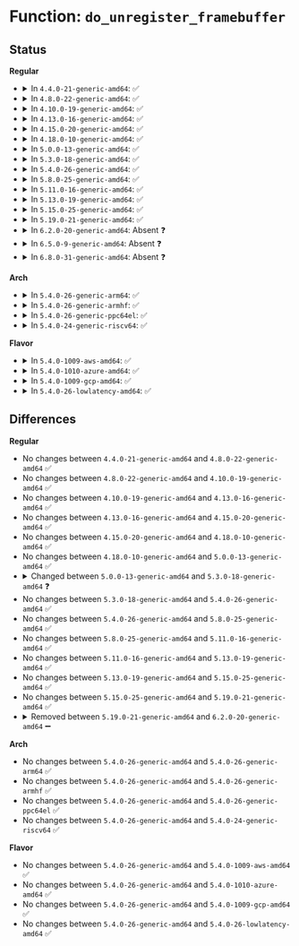 # Function: <code>do_unregister_framebuffer</code>

## Status
<b>Regular</b>
<ul>
<li>
<details>
<summary>In <code>4.4.0-21-generic-amd64</code>: ✅</summary>

```c
int do_unregister_framebuffer(struct fb_info * fb_info)
```

```json
{
  "name": "do_unregister_framebuffer",
  "collision_type": "Unique Static",
  "inline_type": "No",
  "funcs": [
    {
      "addr": 18446744071583488288,
      "name": "do_unregister_framebuffer",
      "external": false,
      "loc": "drivers/video/fbdev/core/fbmem.c:1690",
      "file": "drivers/video/fbdev/core/fbmem.c",
      "inline": "seen, unknown",
      "caller_inline": [],
      "caller_func": [
        "drivers/video/fbdev/core/fbmem.c:do_remove_conflicting_framebuffers",
        "drivers/video/fbdev/core/fbmem.c:unregister_framebuffer"
      ]
    }
  ],
  "symbols": [
    {
      "addr": 18446744071583488288,
      "name": "do_unregister_framebuffer",
      "section": ".text",
      "bind": "STB_LOCAL",
      "size": 326
    }
  ]
}
```
</details>
</li>
<li>
<details>
<summary>In <code>4.8.0-22-generic-amd64</code>: ✅</summary>

```c
int do_unregister_framebuffer(struct fb_info * fb_info)
```

```json
{
  "name": "do_unregister_framebuffer",
  "collision_type": "Unique Static",
  "inline_type": "No",
  "funcs": [
    {
      "addr": 18446744071583808592,
      "name": "do_unregister_framebuffer",
      "external": false,
      "loc": "drivers/video/fbdev/core/fbmem.c:1698",
      "file": "drivers/video/fbdev/core/fbmem.c",
      "inline": "seen, unknown",
      "caller_inline": [],
      "caller_func": [
        "drivers/video/fbdev/core/fbmem.c:unregister_framebuffer",
        "drivers/video/fbdev/core/fbmem.c:do_remove_conflicting_framebuffers"
      ]
    }
  ],
  "symbols": [
    {
      "addr": 18446744071583808592,
      "name": "do_unregister_framebuffer",
      "section": ".text",
      "bind": "STB_LOCAL",
      "size": 329
    }
  ]
}
```
</details>
</li>
<li>
<details>
<summary>In <code>4.10.0-19-generic-amd64</code>: ✅</summary>

```c
int do_unregister_framebuffer(struct fb_info * fb_info)
```

```json
{
  "name": "do_unregister_framebuffer",
  "collision_type": "Unique Static",
  "inline_type": "No",
  "funcs": [
    {
      "addr": 18446744071583947856,
      "name": "do_unregister_framebuffer",
      "external": false,
      "loc": "drivers/video/fbdev/core/fbmem.c:1698",
      "file": "drivers/video/fbdev/core/fbmem.c",
      "inline": "seen, unknown",
      "caller_inline": [],
      "caller_func": [
        "drivers/video/fbdev/core/fbmem.c:unregister_framebuffer",
        "drivers/video/fbdev/core/fbmem.c:do_remove_conflicting_framebuffers"
      ]
    }
  ],
  "symbols": [
    {
      "addr": 18446744071583947856,
      "name": "do_unregister_framebuffer",
      "section": ".text",
      "bind": "STB_LOCAL",
      "size": 329
    }
  ]
}
```
</details>
</li>
<li>
<details>
<summary>In <code>4.13.0-16-generic-amd64</code>: ✅</summary>

```c
int do_unregister_framebuffer(struct fb_info * fb_info)
```

```json
{
  "name": "do_unregister_framebuffer",
  "collision_type": "Unique Static",
  "inline_type": "No",
  "funcs": [
    {
      "addr": 18446744071583994384,
      "name": "do_unregister_framebuffer",
      "external": false,
      "loc": "drivers/video/fbdev/core/fbmem.c:1706",
      "file": "drivers/video/fbdev/core/fbmem.c",
      "inline": "seen, unknown",
      "caller_inline": [],
      "caller_func": [
        "drivers/video/fbdev/core/fbmem.c:unregister_framebuffer",
        "drivers/video/fbdev/core/fbmem.c:do_remove_conflicting_framebuffers"
      ]
    }
  ],
  "symbols": [
    {
      "addr": 18446744071583994384,
      "name": "do_unregister_framebuffer",
      "section": ".text",
      "bind": "STB_LOCAL",
      "size": 329
    }
  ]
}
```
</details>
</li>
<li>
<details>
<summary>In <code>4.15.0-20-generic-amd64</code>: ✅</summary>

```c
int do_unregister_framebuffer(struct fb_info * fb_info)
```

```json
{
  "name": "do_unregister_framebuffer",
  "collision_type": "Unique Static",
  "inline_type": "No",
  "funcs": [
    {
      "addr": 18446744071584210256,
      "name": "do_unregister_framebuffer",
      "external": false,
      "loc": "drivers/video/fbdev/core/fbmem.c:1719",
      "file": "drivers/video/fbdev/core/fbmem.c",
      "inline": "seen, unknown",
      "caller_inline": [],
      "caller_func": [
        "drivers/video/fbdev/core/fbmem.c:unregister_framebuffer",
        "drivers/video/fbdev/core/fbmem.c:do_remove_conflicting_framebuffers"
      ]
    }
  ],
  "symbols": [
    {
      "addr": 18446744071584210256,
      "name": "do_unregister_framebuffer",
      "section": ".text",
      "bind": "STB_LOCAL",
      "size": 329
    }
  ]
}
```
</details>
</li>
<li>
<details>
<summary>In <code>4.18.0-10-generic-amd64</code>: ✅</summary>

```c
int do_unregister_framebuffer(struct fb_info * fb_info)
```

```json
{
  "name": "do_unregister_framebuffer",
  "collision_type": "Unique Static",
  "inline_type": "No",
  "funcs": [
    {
      "addr": 18446744071584430672,
      "name": "do_unregister_framebuffer",
      "external": false,
      "loc": "drivers/video/fbdev/core/fbmem.c:1732",
      "file": "drivers/video/fbdev/core/fbmem.c",
      "inline": "seen, unknown",
      "caller_inline": [],
      "caller_func": [
        "drivers/video/fbdev/core/fbmem.c:unregister_framebuffer",
        "drivers/video/fbdev/core/fbmem.c:do_remove_conflicting_framebuffers"
      ]
    }
  ],
  "symbols": [
    {
      "addr": 18446744071584430672,
      "name": "do_unregister_framebuffer",
      "section": ".text",
      "bind": "STB_LOCAL",
      "size": 217
    }
  ]
}
```
</details>
</li>
<li>
<details>
<summary>In <code>5.0.0-13-generic-amd64</code>: ✅</summary>

```c
int do_unregister_framebuffer(struct fb_info * fb_info)
```

```json
{
  "name": "do_unregister_framebuffer",
  "collision_type": "Unique Static",
  "inline_type": "No",
  "funcs": [
    {
      "addr": 18446744071584526976,
      "name": "do_unregister_framebuffer",
      "external": false,
      "loc": "drivers/video/fbdev/core/fbmem.c:1769",
      "file": "drivers/video/fbdev/core/fbmem.c",
      "inline": "seen, unknown",
      "caller_inline": [],
      "caller_func": [
        "drivers/video/fbdev/core/fbmem.c:unregister_framebuffer",
        "drivers/video/fbdev/core/fbmem.c:do_remove_conflicting_framebuffers"
      ]
    }
  ],
  "symbols": [
    {
      "addr": 18446744071584526976,
      "name": "do_unregister_framebuffer",
      "section": ".text",
      "bind": "STB_LOCAL",
      "size": 217
    }
  ]
}
```
</details>
</li>
<li>
<details>
<summary>In <code>5.3.0-18-generic-amd64</code>: ✅</summary>

```c
void do_unregister_framebuffer(struct fb_info * fb_info)
```

```json
{
  "name": "do_unregister_framebuffer",
  "collision_type": "Unique Static",
  "inline_type": "No",
  "funcs": [
    {
      "addr": 18446744071584725008,
      "name": "do_unregister_framebuffer",
      "external": false,
      "loc": "drivers/video/fbdev/core/fbmem.c:1707",
      "file": "drivers/video/fbdev/core/fbmem.c",
      "inline": "seen, unknown",
      "caller_inline": [],
      "caller_func": [
        "drivers/video/fbdev/core/fbmem.c:unregister_framebuffer",
        "drivers/video/fbdev/core/fbmem.c:do_remove_conflicting_framebuffers"
      ]
    }
  ],
  "symbols": [
    {
      "addr": 18446744071584725008,
      "name": "do_unregister_framebuffer",
      "section": ".text",
      "bind": "STB_LOCAL",
      "size": 125
    }
  ]
}
```
</details>
</li>
<li>
<details>
<summary>In <code>5.4.0-26-generic-amd64</code>: ✅</summary>

```c
void do_unregister_framebuffer(struct fb_info * fb_info)
```

```json
{
  "name": "do_unregister_framebuffer",
  "collision_type": "Unique Static",
  "inline_type": "No",
  "funcs": [
    {
      "addr": 18446744071584861712,
      "name": "do_unregister_framebuffer",
      "external": false,
      "loc": "drivers/video/fbdev/core/fbmem.c:1697",
      "file": "drivers/video/fbdev/core/fbmem.c",
      "inline": "seen, unknown",
      "caller_inline": [],
      "caller_func": [
        "drivers/video/fbdev/core/fbmem.c:unregister_framebuffer",
        "drivers/video/fbdev/core/fbmem.c:do_remove_conflicting_framebuffers"
      ]
    }
  ],
  "symbols": [
    {
      "addr": 18446744071584861712,
      "name": "do_unregister_framebuffer",
      "section": ".text",
      "bind": "STB_LOCAL",
      "size": 125
    }
  ]
}
```
</details>
</li>
<li>
<details>
<summary>In <code>5.8.0-25-generic-amd64</code>: ✅</summary>

```c
void do_unregister_framebuffer(struct fb_info * fb_info)
```

```json
{
  "name": "do_unregister_framebuffer",
  "collision_type": "Unique Static",
  "inline_type": "No",
  "funcs": [
    {
      "addr": 18446744071585557472,
      "name": "do_unregister_framebuffer",
      "external": false,
      "loc": "drivers/video/fbdev/core/fbmem.c:1704",
      "file": "drivers/video/fbdev/core/fbmem.c",
      "inline": "seen, unknown",
      "caller_inline": [],
      "caller_func": [
        "drivers/video/fbdev/core/fbmem.c:unregister_framebuffer",
        "drivers/video/fbdev/core/fbmem.c:do_remove_conflicting_framebuffers"
      ]
    }
  ],
  "symbols": [
    {
      "addr": 18446744071585557472,
      "name": "do_unregister_framebuffer",
      "section": ".text",
      "bind": "STB_LOCAL",
      "size": 290
    }
  ]
}
```
</details>
</li>
<li>
<details>
<summary>In <code>5.11.0-16-generic-amd64</code>: ✅</summary>

```c
void do_unregister_framebuffer(struct fb_info * fb_info)
```

```json
{
  "name": "do_unregister_framebuffer",
  "collision_type": "Unique Static",
  "inline_type": "No",
  "funcs": [
    {
      "addr": 18446744071585691584,
      "name": "do_unregister_framebuffer",
      "external": false,
      "loc": "drivers/video/fbdev/core/fbmem.c:1697",
      "file": "drivers/video/fbdev/core/fbmem.c",
      "inline": "seen, unknown",
      "caller_inline": [],
      "caller_func": [
        "drivers/video/fbdev/core/fbmem.c:unregister_framebuffer",
        "drivers/video/fbdev/core/fbmem.c:do_remove_conflicting_framebuffers"
      ]
    }
  ],
  "symbols": [
    {
      "addr": 18446744071585691584,
      "name": "do_unregister_framebuffer",
      "section": ".text",
      "bind": "STB_LOCAL",
      "size": 290
    }
  ]
}
```
</details>
</li>
<li>
<details>
<summary>In <code>5.13.0-19-generic-amd64</code>: ✅</summary>

```c
void do_unregister_framebuffer(struct fb_info * fb_info)
```

```json
{
  "name": "do_unregister_framebuffer",
  "collision_type": "Unique Static",
  "inline_type": "No",
  "funcs": [
    {
      "addr": 18446744071585571888,
      "name": "do_unregister_framebuffer",
      "external": false,
      "loc": "drivers/video/fbdev/core/fbmem.c:1695",
      "file": "drivers/video/fbdev/core/fbmem.c",
      "inline": "seen, unknown",
      "caller_inline": [],
      "caller_func": [
        "drivers/video/fbdev/core/fbmem.c:unregister_framebuffer",
        "drivers/video/fbdev/core/fbmem.c:do_remove_conflicting_framebuffers"
      ]
    }
  ],
  "symbols": [
    {
      "addr": 18446744071585571888,
      "name": "do_unregister_framebuffer",
      "section": ".text",
      "bind": "STB_LOCAL",
      "size": 290
    }
  ]
}
```
</details>
</li>
<li>
<details>
<summary>In <code>5.15.0-25-generic-amd64</code>: ✅</summary>

```c
void do_unregister_framebuffer(struct fb_info * fb_info)
```

```json
{
  "name": "do_unregister_framebuffer",
  "collision_type": "Unique Static",
  "inline_type": "No",
  "funcs": [
    {
      "addr": 18446744071586046656,
      "name": "do_unregister_framebuffer",
      "external": false,
      "loc": "drivers/video/fbdev/core/fbmem.c:1701",
      "file": "drivers/video/fbdev/core/fbmem.c",
      "inline": "seen, unknown",
      "caller_inline": [],
      "caller_func": [
        "drivers/video/fbdev/core/fbmem.c:unregister_framebuffer",
        "drivers/video/fbdev/core/fbmem.c:do_remove_conflicting_framebuffers"
      ]
    }
  ],
  "symbols": [
    {
      "addr": 18446744071586046656,
      "name": "do_unregister_framebuffer",
      "section": ".text",
      "bind": "STB_LOCAL",
      "size": 383
    }
  ]
}
```
</details>
</li>
<li>
<details>
<summary>In <code>5.19.0-21-generic-amd64</code>: ✅</summary>

```c
void do_unregister_framebuffer(struct fb_info * fb_info)
```

```json
{
  "name": "do_unregister_framebuffer",
  "collision_type": "Unique Static",
  "inline_type": "No",
  "funcs": [
    {
      "addr": 18446744071587267216,
      "name": "do_unregister_framebuffer",
      "external": false,
      "loc": "drivers/video/fbdev/core/fbmem.c:1717",
      "file": "drivers/video/fbdev/core/fbmem.c",
      "inline": "seen, unknown",
      "caller_inline": [],
      "caller_func": [
        "drivers/video/fbdev/core/fbmem.c:do_remove_conflicting_framebuffers",
        "drivers/video/fbdev/core/fbmem.c:do_remove_conflicting_framebuffers"
      ]
    }
  ],
  "symbols": [
    {
      "addr": 18446744071587267216,
      "name": "do_unregister_framebuffer",
      "section": ".text",
      "bind": "STB_LOCAL",
      "size": 353
    }
  ]
}
```
</details>
</li>
<li>
<details>
<summary>In <code>6.2.0-20-generic-amd64</code>: Absent ❓</summary>

```json
{
  "name": "do_unregister_framebuffer",
  "collision_type": "Unique Static",
  "inline_type": "Full",
  "funcs": [
    {
      "addr": 18446744071588508289,
      "name": "do_unregister_framebuffer",
      "external": false,
      "loc": "drivers/video/fbdev/core/fbmem.c:1634",
      "file": "drivers/video/fbdev/core/fbmem.c",
      "inline": "not declared, inlined",
      "caller_inline": [
        "drivers/video/fbdev/core/fbmem.c:unregister_framebuffer"
      ],
      "caller_func": []
    }
  ],
  "symbols": []
}
```
</details>
</li>
<li>
<details>
<summary>In <code>6.5.0-9-generic-amd64</code>: Absent ❓</summary>

```json
{
  "name": "do_unregister_framebuffer",
  "collision_type": "Unique Static",
  "inline_type": "Full",
  "funcs": [
    {
      "addr": 18446744071588786977,
      "name": "do_unregister_framebuffer",
      "external": false,
      "loc": "drivers/video/fbdev/core/fbmem.c:1530",
      "file": "drivers/video/fbdev/core/fbmem.c",
      "inline": "not declared, inlined",
      "caller_inline": [
        "drivers/video/fbdev/core/fbmem.c:unregister_framebuffer"
      ],
      "caller_func": []
    }
  ],
  "symbols": []
}
```
</details>
</li>
<li>
<details>
<summary>In <code>6.8.0-31-generic-amd64</code>: Absent ❓</summary>

```json
{
  "name": "do_unregister_framebuffer",
  "collision_type": "Unique Static",
  "inline_type": "Full",
  "funcs": [
    {
      "addr": 18446744071589086559,
      "name": "do_unregister_framebuffer",
      "external": false,
      "loc": "drivers/video/fbdev/core/fbmem.c:475",
      "file": "drivers/video/fbdev/core/fbmem.c",
      "inline": "not declared, inlined",
      "caller_inline": [
        "drivers/video/fbdev/core/fbmem.c:unregister_framebuffer"
      ],
      "caller_func": []
    }
  ],
  "symbols": []
}
```
</details>
</li>
</ul>
<b>Arch</b>
<ul>
<li>
<details>
<summary>In <code>5.4.0-26-generic-arm64</code>: ✅</summary>

```c
void do_unregister_framebuffer(struct fb_info * fb_info)
```

```json
{
  "name": "do_unregister_framebuffer",
  "collision_type": "Unique Static",
  "inline_type": "No",
  "funcs": [
    {
      "addr": 18446603336497247496,
      "name": "do_unregister_framebuffer",
      "external": false,
      "loc": "drivers/video/fbdev/core/fbmem.c:1697",
      "file": "drivers/video/fbdev/core/fbmem.c",
      "inline": "seen, unknown",
      "caller_inline": [],
      "caller_func": [
        "drivers/video/fbdev/core/fbmem.c:unregister_framebuffer",
        "drivers/video/fbdev/core/fbmem.c:do_remove_conflicting_framebuffers"
      ]
    }
  ],
  "symbols": [
    {
      "addr": 18446603336497247496,
      "name": "do_unregister_framebuffer",
      "section": ".text",
      "bind": "STB_LOCAL",
      "size": 136
    }
  ]
}
```
</details>
</li>
<li>
<details>
<summary>In <code>5.4.0-26-generic-armhf</code>: ✅</summary>

```c
void do_unregister_framebuffer(struct fb_info * fb_info)
```

```json
{
  "name": "do_unregister_framebuffer",
  "collision_type": "Unique Static",
  "inline_type": "No",
  "funcs": [
    {
      "addr": 3230432220,
      "name": "do_unregister_framebuffer",
      "external": false,
      "loc": "drivers/video/fbdev/core/fbmem.c:1697",
      "file": "drivers/video/fbdev/core/fbmem.c",
      "inline": "seen, unknown",
      "caller_inline": [],
      "caller_func": [
        "drivers/video/fbdev/core/fbmem.c:unregister_framebuffer",
        "drivers/video/fbdev/core/fbmem.c:do_remove_conflicting_framebuffers"
      ]
    }
  ],
  "symbols": [
    {
      "addr": 3230432220,
      "name": "do_unregister_framebuffer",
      "section": ".text",
      "bind": "STB_LOCAL",
      "size": 136
    }
  ]
}
```
</details>
</li>
<li>
<details>
<summary>In <code>5.4.0-26-generic-ppc64el</code>: ✅</summary>

```c
void do_unregister_framebuffer(struct fb_info * fb_info)
```

```json
{
  "name": "do_unregister_framebuffer",
  "collision_type": "Unique Static",
  "inline_type": "No",
  "funcs": [
    {
      "addr": 13835058055291227056,
      "name": "do_unregister_framebuffer",
      "external": false,
      "loc": "drivers/video/fbdev/core/fbmem.c:1697",
      "file": "drivers/video/fbdev/core/fbmem.c",
      "inline": "seen, unknown",
      "caller_inline": [],
      "caller_func": [
        "drivers/video/fbdev/core/fbmem.c:unregister_framebuffer",
        "drivers/video/fbdev/core/fbmem.c:do_remove_conflicting_framebuffers"
      ]
    }
  ],
  "symbols": [
    {
      "addr": 13835058055291227056,
      "name": "do_unregister_framebuffer",
      "section": ".text",
      "bind": "STB_LOCAL",
      "size": 204
    }
  ]
}
```
</details>
</li>
<li>
<details>
<summary>In <code>5.4.0-24-generic-riscv64</code>: ✅</summary>

```c
void do_unregister_framebuffer(struct fb_info * fb_info)
```

```json
{
  "name": "do_unregister_framebuffer",
  "collision_type": "Unique Static",
  "inline_type": "No",
  "funcs": [
    {
      "addr": 18446743936275793074,
      "name": "do_unregister_framebuffer",
      "external": false,
      "loc": "drivers/video/fbdev/core/fbmem.c:1697",
      "file": "drivers/video/fbdev/core/fbmem.c",
      "inline": "seen, unknown",
      "caller_inline": [],
      "caller_func": [
        "drivers/video/fbdev/core/fbmem.c:unregister_framebuffer",
        "drivers/video/fbdev/core/fbmem.c:do_remove_conflicting_framebuffers"
      ]
    }
  ],
  "symbols": [
    {
      "addr": 18446743936275793074,
      "name": "do_unregister_framebuffer",
      "section": ".text",
      "bind": "STB_LOCAL",
      "size": 172
    }
  ]
}
```
</details>
</li>
</ul>
<b>Flavor</b>
<ul>
<li>
<details>
<summary>In <code>5.4.0-1009-aws-amd64</code>: ✅</summary>

```c
void do_unregister_framebuffer(struct fb_info * fb_info)
```

```json
{
  "name": "do_unregister_framebuffer",
  "collision_type": "Unique Static",
  "inline_type": "No",
  "funcs": [
    {
      "addr": 18446744071584812896,
      "name": "do_unregister_framebuffer",
      "external": false,
      "loc": "drivers/video/fbdev/core/fbmem.c:1697",
      "file": "drivers/video/fbdev/core/fbmem.c",
      "inline": "seen, unknown",
      "caller_inline": [],
      "caller_func": [
        "drivers/video/fbdev/core/fbmem.c:unregister_framebuffer",
        "drivers/video/fbdev/core/fbmem.c:do_remove_conflicting_framebuffers"
      ]
    }
  ],
  "symbols": [
    {
      "addr": 18446744071584812896,
      "name": "do_unregister_framebuffer",
      "section": ".text",
      "bind": "STB_LOCAL",
      "size": 125
    }
  ]
}
```
</details>
</li>
<li>
<details>
<summary>In <code>5.4.0-1010-azure-amd64</code>: ✅</summary>

```c
void do_unregister_framebuffer(struct fb_info * fb_info)
```

```json
{
  "name": "do_unregister_framebuffer",
  "collision_type": "Unique Static",
  "inline_type": "No",
  "funcs": [
    {
      "addr": 18446744071584743664,
      "name": "do_unregister_framebuffer",
      "external": false,
      "loc": "drivers/video/fbdev/core/fbmem.c:1697",
      "file": "drivers/video/fbdev/core/fbmem.c",
      "inline": "seen, unknown",
      "caller_inline": [],
      "caller_func": [
        "drivers/video/fbdev/core/fbmem.c:unregister_framebuffer",
        "drivers/video/fbdev/core/fbmem.c:do_remove_conflicting_framebuffers"
      ]
    }
  ],
  "symbols": [
    {
      "addr": 18446744071584743664,
      "name": "do_unregister_framebuffer",
      "section": ".text",
      "bind": "STB_LOCAL",
      "size": 125
    }
  ]
}
```
</details>
</li>
<li>
<details>
<summary>In <code>5.4.0-1009-gcp-amd64</code>: ✅</summary>

```c
void do_unregister_framebuffer(struct fb_info * fb_info)
```

```json
{
  "name": "do_unregister_framebuffer",
  "collision_type": "Unique Static",
  "inline_type": "No",
  "funcs": [
    {
      "addr": 18446744071584814320,
      "name": "do_unregister_framebuffer",
      "external": false,
      "loc": "drivers/video/fbdev/core/fbmem.c:1697",
      "file": "drivers/video/fbdev/core/fbmem.c",
      "inline": "seen, unknown",
      "caller_inline": [],
      "caller_func": [
        "drivers/video/fbdev/core/fbmem.c:unregister_framebuffer",
        "drivers/video/fbdev/core/fbmem.c:do_remove_conflicting_framebuffers"
      ]
    }
  ],
  "symbols": [
    {
      "addr": 18446744071584814320,
      "name": "do_unregister_framebuffer",
      "section": ".text",
      "bind": "STB_LOCAL",
      "size": 125
    }
  ]
}
```
</details>
</li>
<li>
<details>
<summary>In <code>5.4.0-26-lowlatency-amd64</code>: ✅</summary>

```c
void do_unregister_framebuffer(struct fb_info * fb_info)
```

```json
{
  "name": "do_unregister_framebuffer",
  "collision_type": "Unique Static",
  "inline_type": "No",
  "funcs": [
    {
      "addr": 18446744071584919392,
      "name": "do_unregister_framebuffer",
      "external": false,
      "loc": "drivers/video/fbdev/core/fbmem.c:1697",
      "file": "drivers/video/fbdev/core/fbmem.c",
      "inline": "seen, unknown",
      "caller_inline": [],
      "caller_func": [
        "drivers/video/fbdev/core/fbmem.c:unregister_framebuffer",
        "drivers/video/fbdev/core/fbmem.c:do_remove_conflicting_framebuffers"
      ]
    }
  ],
  "symbols": [
    {
      "addr": 18446744071584919392,
      "name": "do_unregister_framebuffer",
      "section": ".text",
      "bind": "STB_LOCAL",
      "size": 125
    }
  ]
}
```
</details>
</li>
</ul>

## Differences
<b>Regular</b>
<ul>
<li>
No changes between <code>4.4.0-21-generic-amd64</code> and <code>4.8.0-22-generic-amd64</code> ✅
</li>
<li>
No changes between <code>4.8.0-22-generic-amd64</code> and <code>4.10.0-19-generic-amd64</code> ✅
</li>
<li>
No changes between <code>4.10.0-19-generic-amd64</code> and <code>4.13.0-16-generic-amd64</code> ✅
</li>
<li>
No changes between <code>4.13.0-16-generic-amd64</code> and <code>4.15.0-20-generic-amd64</code> ✅
</li>
<li>
No changes between <code>4.15.0-20-generic-amd64</code> and <code>4.18.0-10-generic-amd64</code> ✅
</li>
<li>
No changes between <code>4.18.0-10-generic-amd64</code> and <code>5.0.0-13-generic-amd64</code> ✅
</li>
<li>
<details>
<summary>Changed between <code>5.0.0-13-generic-amd64</code> and <code>5.3.0-18-generic-amd64</code> ❓</summary>
<ul>
<li>
<b>Return type changed. </b>
<code>int</code> ➡️ <code>void</code>
</li>
</ul>
</details>
</li>
<li>
No changes between <code>5.3.0-18-generic-amd64</code> and <code>5.4.0-26-generic-amd64</code> ✅
</li>
<li>
No changes between <code>5.4.0-26-generic-amd64</code> and <code>5.8.0-25-generic-amd64</code> ✅
</li>
<li>
No changes between <code>5.8.0-25-generic-amd64</code> and <code>5.11.0-16-generic-amd64</code> ✅
</li>
<li>
No changes between <code>5.11.0-16-generic-amd64</code> and <code>5.13.0-19-generic-amd64</code> ✅
</li>
<li>
No changes between <code>5.13.0-19-generic-amd64</code> and <code>5.15.0-25-generic-amd64</code> ✅
</li>
<li>
No changes between <code>5.15.0-25-generic-amd64</code> and <code>5.19.0-21-generic-amd64</code> ✅
</li>
<li>
<details>
<summary>Removed between <code>5.19.0-21-generic-amd64</code> and <code>6.2.0-20-generic-amd64</code> ➖</summary>

```c
void do_unregister_framebuffer(struct fb_info * fb_info)
```
</details>
</li>
</ul>
<b>Arch</b>
<ul>
<li>
No changes between <code>5.4.0-26-generic-amd64</code> and <code>5.4.0-26-generic-arm64</code> ✅
</li>
<li>
No changes between <code>5.4.0-26-generic-amd64</code> and <code>5.4.0-26-generic-armhf</code> ✅
</li>
<li>
No changes between <code>5.4.0-26-generic-amd64</code> and <code>5.4.0-26-generic-ppc64el</code> ✅
</li>
<li>
No changes between <code>5.4.0-26-generic-amd64</code> and <code>5.4.0-24-generic-riscv64</code> ✅
</li>
</ul>
<b>Flavor</b>
<ul>
<li>
No changes between <code>5.4.0-26-generic-amd64</code> and <code>5.4.0-1009-aws-amd64</code> ✅
</li>
<li>
No changes between <code>5.4.0-26-generic-amd64</code> and <code>5.4.0-1010-azure-amd64</code> ✅
</li>
<li>
No changes between <code>5.4.0-26-generic-amd64</code> and <code>5.4.0-1009-gcp-amd64</code> ✅
</li>
<li>
No changes between <code>5.4.0-26-generic-amd64</code> and <code>5.4.0-26-lowlatency-amd64</code> ✅
</li>
</ul>
